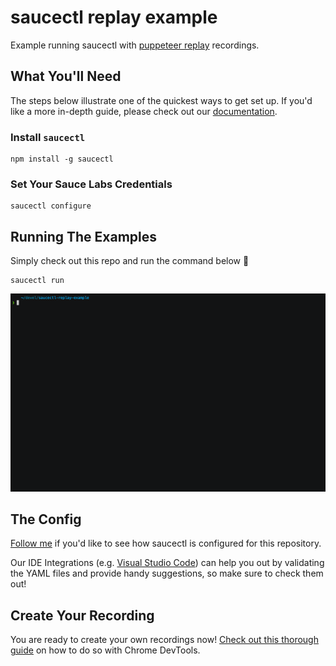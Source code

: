 # saucectl replay example

Example running saucectl with [puppeteer replay](https://github.com/puppeteer/replay) recordings.

## What You'll Need

The steps below illustrate one of the quickest ways to get set up. If you'd like a more in-depth guide, please check out
our [documentation](https://docs.saucelabs.com/dev/cli/saucectl/#installing-saucectl).

### Install `saucectl`

```shell
npm install -g saucectl
```

### Set Your Sauce Labs Credentials

```shell
saucectl configure
```

## Running The Examples

Simply check out this repo and run the command below 🚀

```shell
saucectl run
```

![running example](assets/recording.gif)

## The Config

[Follow me](.sauce/config.yml) if you'd like to see how saucectl is configured for this repository.

Our IDE Integrations (e.g. [Visual Studio Code](https://docs.saucelabs.com/dev/cli/saucectl/usage/ide/vscode)) can help you out by validating the YAML files and provide handy suggestions, so make sure to check them out!


## Create Your Recording

You are ready to create your own recordings now! [Check out this thorough guide](https://developer.chrome.com/docs/devtools/recorder/) on how to do so with Chrome DevTools.
